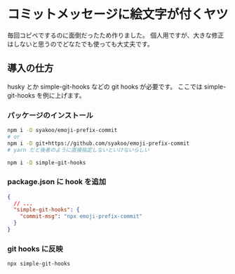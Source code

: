# コミットメッセージに絵文字が付くヤツ

毎回コピペでするのに面倒だったため作りました。
個人用ですが、大きな修正はしないと思うのでどなたでも使っても大丈夫です。

## 導入の仕方

husky とか simple-git-hooks などの git hooks が必要です。
ここでは simple-git-hooks を例に上げます。

### パッケージのインストール

```bash
npm i -D syakoo/emoji-prefix-commit
# or
npm i -D git+https://github.com/syakoo/emoji-prefix-commit
# yarn だと後者のように直接指定しないといけないらしい
```

```bash
npm i -D simple-git-hooks
```

### package.json に hook を追加

```json
{
  // ...
  "simple-git-hooks": {
    "commit-msg": "npx emoji-prefix-commit"
  }
}
```

### git hooks に反映

```bash
npx simple-git-hooks
```